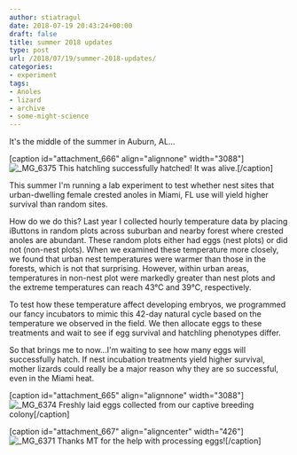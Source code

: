 ```yaml
---
author: stiatragul
date: 2018-07-19 20:43:24+00:00
draft: false
title: summer 2018 updates
type: post
url: /2018/07/19/summer-2018-updates/
categories:
- experiment
tags:
- Anoles
- lizard
- archive
- some-might-science
---
```


It's the middle of the summer in Auburn, AL...

[caption id="attachment_666" align="alignnone" width="3088"]![_MG_6375](https://somemightscience.files.wordpress.com/2018/07/mg_6375.jpg)
This hatchling successfully hatched! It was alive.[/caption]

This summer I'm running a lab experiment to test whether nest sites that urban-dwelling female crested anoles in Miami, FL use will yield higher survival than random sites.

How do we do this?
Last year I collected hourly temperature data by placing iButtons in random plots across suburban and nearby forest where crested anoles are abundant. These random plots either had eggs (nest plots) or did not (non-nest plots). When we examined these temperature more closely, we found that urban nest temperatures were warmer than those in the forests, which is not that surprising. However, within urban areas, temperatures in non-nest plot were markedly greater than nest plots and the extreme temperatures can reach 43°C and 39°C, respectively.

To test how these temperature affect developing embryos, we programmed our fancy incubators to mimic this 42-day natural cycle based on the temperature we observed in the field. We then allocate eggs to these treatments and wait to see if egg survival and hatchling phenotypes differ.

So that brings me to now...I'm waiting to see how many eggs will successfully hatch. If nest incubation treatments yield higher survival, mother lizards could really be a major reason why they are so successful, even in the Miami heat.

[caption id="attachment_665" align="alignnone" width="3088"]![_MG_6374](https://somemightscience.files.wordpress.com/2018/07/mg_6374.jpg)
Freshly laid eggs collected from our captive breeding colony[/caption]

[caption id="attachment_667" align="aligncenter" width="426"]![_MG_6371](https://somemightscience.files.wordpress.com/2018/07/mg_6371.jpg)
Thanks MT for the help with processing eggs![/caption]


